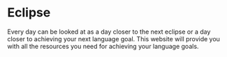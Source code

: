# Eclipse

Every day can be looked at as a day closer to the next eclipse or a day closer to achieving your next language goal.  This website will provide you with all the resources you need for achieving your language goals.